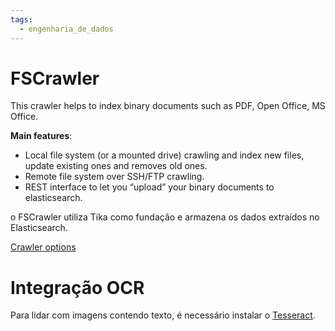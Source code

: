 ```yaml
---
tags:
  - engenharia_de_dados
---
```

# FSCrawler

This crawler helps to index binary documents such as PDF, Open Office, MS Office.

**Main features**:
- Local file system (or a mounted drive) crawling and index new files, update existing ones and removes old ones.
- Remote file system over SSH/FTP crawling.
- REST interface to let you “upload” your binary documents to elasticsearch.

o FSCrawler utiliza Tika como fundação e armazena os dados extraídos no Elasticsearch.

[Crawler options](https://fscrawler.readthedocs.io/en/latest/user/options.html)

# Integração OCR

Para lidar com imagens contendo texto, é necessário instalar o [Tesseract](https://tesseract-ocr.github.io/tessdoc/).